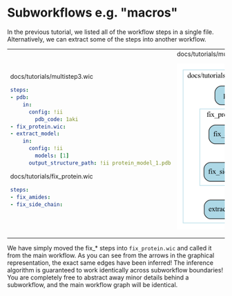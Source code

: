 # Subworkflows e.g. "macros"

In the previous tutorial, we listed all of the workflow steps in a single file. Alternatively, we can extract some of the steps into another workflow.

<table>
<tr>
<td>
docs/tutorials/multistep3.wic

```yaml
steps:
- pdb:
    in:
      config: !ii
        pdb_code: 1aki
- fix_protein.wic:
- extract_model:
    in:
      config: !ii
        models: [1]
      output_structure_path: !ii protein_model_1.pdb
```

docs/tutorials/fix_protein.wic

```yaml
steps:
- fix_amides:
- fix_side_chain:
```

</td>
<td>
docs/tutorials/multistep3.wic.gv.png

![Multistep](multistep3.wic.gv.png)

</td>
</tr>
</table>

We have simply moved the fix_* steps into `fix_protein.wic` and called it from the main workflow. As you can see from the arrows in the graphical representation, the exact same edges have been inferred! The inference algorithm is guaranteed to work identically across subworkflow boundaries! You are completely free to abstract away minor details behind a subworkflow, and the main workflow graph will be identical.